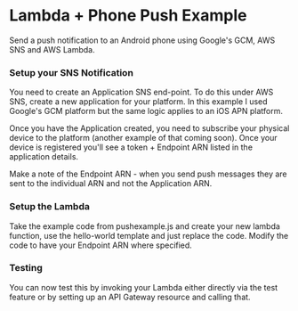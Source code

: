 # Lambda + Phone Push Example

Send a push notification to an Android phone using Google's GCM, AWS SNS and AWS Lambda.

### Setup your SNS Notification

You need to create an Application SNS end-point. To do this under AWS SNS, create a new application for your platform. In this example I used
Google's GCM platform but the same logic applies to an iOS APN platform.

Once you have the Application created, you need to subscribe your physical device to the platform (another example of that coming soon). Once your 
device is registered you'll see a token + Endpoint ARN listed in the application details.

Make a note of the Endpoint ARN - when you send push messages they are sent to the individual ARN and not the Application ARN.

### Setup the Lambda

Take the example code from pushexample.js and create your new lambda function, use the hello-world template and just replace the code.
Modify the code to have your Endpoint ARN where specified.

### Testing

You can now test this by invoking your Lambda either directly via the test feature or by setting up an API Gateway resource and calling that.
